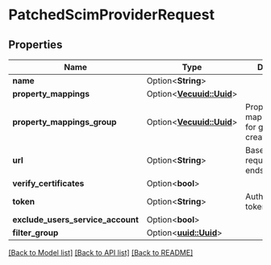 # PatchedScimProviderRequest

## Properties

Name | Type | Description | Notes
------------ | ------------- | ------------- | -------------
**name** | Option<**String**> |  | [optional]
**property_mappings** | Option<[**Vec<uuid::Uuid>**](uuid::Uuid.md)> |  | [optional]
**property_mappings_group** | Option<[**Vec<uuid::Uuid>**](uuid::Uuid.md)> | Property mappings used for group creation/updating. | [optional]
**url** | Option<**String**> | Base URL to SCIM requests, usually ends in /v2 | [optional]
**verify_certificates** | Option<**bool**> |  | [optional]
**token** | Option<**String**> | Authentication token | [optional]
**exclude_users_service_account** | Option<**bool**> |  | [optional]
**filter_group** | Option<[**uuid::Uuid**](uuid::Uuid.md)> |  | [optional]

[[Back to Model list]](../README.md#documentation-for-models) [[Back to API list]](../README.md#documentation-for-api-endpoints) [[Back to README]](../README.md)


